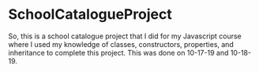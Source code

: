 # SchoolCatalogueProject

So, this is a school catalogue project that I did for my Javascript course where I used my knowledge of classes, constructors, properties, and inheritance to complete this project. This was done on 10-17-19 and 10-18-19. 
